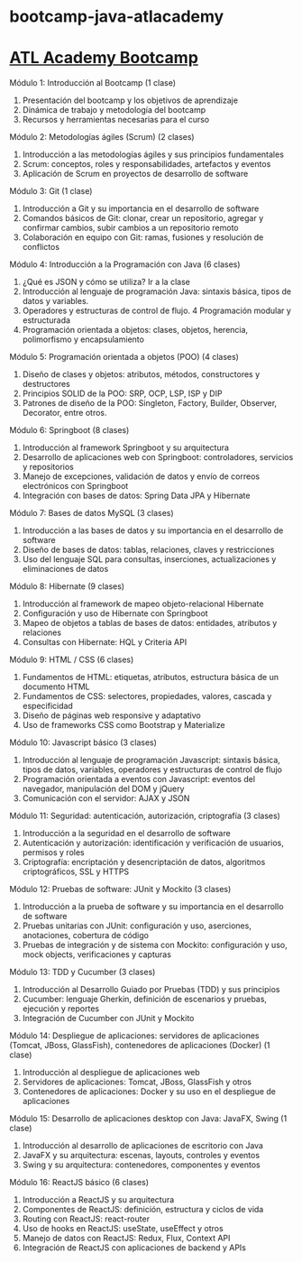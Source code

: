 # bootcamp-java-atlacademy

# [ATL Academy Bootcamp](https://atl.academy/bootcamp/java/)

Módulo 1: Introducción al Bootcamp (1 clase)
1. Presentación del bootcamp y los objetivos de aprendizaje
2. Dinámica de trabajo y metodología del bootcamp
3. Recursos y herramientas necesarias para el curso

Módulo 2: Metodologías ágiles (Scrum) (2 clases)
1. Introducción a las metodologías ágiles y sus principios fundamentales
2. Scrum: conceptos, roles y responsabilidades, artefactos y eventos
3. Aplicación de Scrum en proyectos de desarrollo de software
 
Módulo 3: Git (1 clase)
1. Introducción a Git y su importancia en el desarrollo de software
2. Comandos básicos de Git: clonar, crear un repositorio, agregar y confirmar cambios, subir cambios a un repositorio remoto
3. Colaboración en equipo con Git: ramas, fusiones y resolución de conflictos

Módulo 4: Introducción a la Programación con Java (6 clases)
1. ¿Qué es JSON y cómo se utiliza? Ir a la clase
2. Introducción al lenguaje de programación Java: sintaxis básica, tipos de datos y variables.
3. Operadores y estructuras de control de flujo.
4 Programación modular y estructurada
5. Programación orientada a objetos: clases, objetos, herencia, polimorfismo y encapsulamiento

Módulo 5: Programación orientada a objetos (POO) (4 clases)
1. Diseño de clases y objetos: atributos, métodos, constructores y destructores
2. Principios SOLID de la POO: SRP, OCP, LSP, ISP y DIP
3. Patrones de diseño de la POO: Singleton, Factory, Builder, Observer, Decorator, entre otros.

Módulo 6: Springboot (8 clases)
1. Introducción al framework Springboot y su arquitectura
2. Desarrollo de aplicaciones web con Springboot: controladores, servicios y repositorios
3. Manejo de excepciones, validación de datos y envío de correos electrónicos con Springboot
4. Integración con bases de datos: Spring Data JPA y Hibernate

Módulo 7: Bases de datos MySQL (3 clases)
1. Introducción a las bases de datos y su importancia en el desarrollo de software
2. Diseño de bases de datos: tablas, relaciones, claves y restricciones
3. Uso del lenguaje SQL para consultas, inserciones, actualizaciones y eliminaciones de datos

Módulo 8: Hibernate (9 clases)
1. Introducción al framework de mapeo objeto-relacional Hibernate
2. Configuración y uso de Hibernate con Springboot
3. Mapeo de objetos a tablas de bases de datos: entidades, atributos y relaciones
4. Consultas con Hibernate: HQL y Criteria API

Módulo 9: HTML / CSS (6 clases)
1. Fundamentos de HTML: etiquetas, atributos, estructura básica de un documento HTML
2. Fundamentos de CSS: selectores, propiedades, valores, cascada y especificidad
3. Diseño de páginas web responsive y adaptativo
4. Uso de frameworks CSS como Bootstrap y Materialize

Módulo 10: Javascript básico (3 clases)
1. Introducción al lenguaje de programación Javascript: sintaxis básica, tipos de datos, variables, operadores y estructuras de control de flujo
2. Programación orientada a eventos con Javascript: eventos del navegador, manipulación del DOM y jQuery
3. Comunicación con el servidor: AJAX y JSON

Módulo 11: Seguridad: autenticación, autorización, criptografía (3 clases)
1. Introducción a la seguridad en el desarrollo de software
2. Autenticación y autorización: identificación y verificación de usuarios, permisos y roles
3. Criptografía: encriptación y desencriptación de datos, algoritmos criptográficos, SSL y HTTPS

Módulo 12: Pruebas de software: JUnit y Mockito (3 clases)
1. Introducción a la prueba de software y su importancia en el desarrollo de software
2. Pruebas unitarias con JUnit: configuración y uso, aserciones, anotaciones, cobertura de código
3. Pruebas de integración y de sistema con Mockito: configuración y uso, mock objects, verificaciones y capturas

Módulo 13: TDD y Cucumber (3 clases)
1. Introducción al Desarrollo Guiado por Pruebas (TDD) y sus principios
2. Cucumber: lenguaje Gherkin, definición de escenarios y pruebas, ejecución y reportes
3. Integración de Cucumber con JUnit y Mockito

Módulo 14: Despliegue de aplicaciones: servidores de aplicaciones (Tomcat, JBoss, GlassFish), contenedores de aplicaciones (Docker) (1 clase)
1. Introducción al despliegue de aplicaciones web
2. Servidores de aplicaciones: Tomcat, JBoss, GlassFish y otros
3. Contenedores de aplicaciones: Docker y su uso en el despliegue de aplicaciones

Módulo 15: Desarrollo de aplicaciones desktop con Java: JavaFX, Swing (1 clase)
1. Introducción al desarrollo de aplicaciones de escritorio con Java
2. JavaFX y su arquitectura: escenas, layouts, controles y eventos
3. Swing y su arquitectura: contenedores, componentes y eventos

Módulo 16: ReactJS básico (6 clases)
1. Introducción a ReactJS y su arquitectura
2. Componentes de ReactJS: definición, estructura y ciclos de vida
3. Routing con ReactJS: react-router
4. Uso de hooks en ReactJS: useState, useEffect y otros
5. Manejo de datos con ReactJS: Redux, Flux, Context API
6. Integración de ReactJS con aplicaciones de backend y APIs
